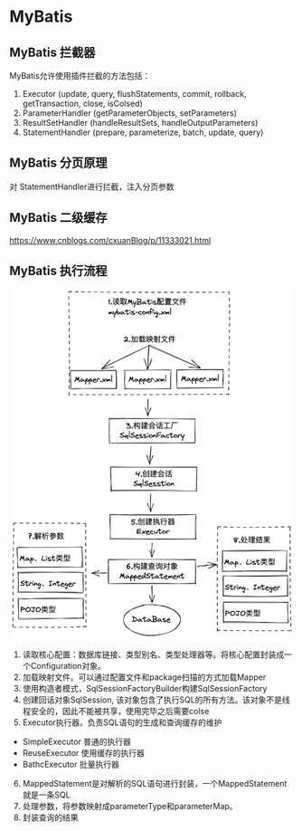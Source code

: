 # MyBatis
## MyBatis 拦截器
MyBatis允许使用插件拦截的方法包括：  
1. Executor (update, query, flushStatements, commit, rollback, getTransaction, close, isColsed)  
2. ParameterHandler (getParameterObjects, setParameters)  
3. ResultSetHandler (handleResultSets, handleOutputParameters)  
4. StatementHandler (prepare, parameterize, batch, update, query)  

## MyBatis 分页原理
对 StatementHandler进行拦截，注入分页参数

## MyBatis 二级缓存
https://www.cnblogs.com/cxuanBlog/p/11333021.html
## MyBatis 执行流程
![avatar](../image/WechatIMG25688.jpeg)
1. 读取核心配置：数据库链接、类型别名、类型处理器等。将核心配置封装成一个Configuration对象。  
2. 加载映射文件。可以通过配置文件和package扫描的方式加载Mapper  
3. 使用构造者模式，SqlSessionFactoryBuilder构建SqlSessionFactory  
4. 创建回话对象SqlSession, 该对象包含了执行SQL的所有方法。该对象不是线程安全的，因此不能被共享，使用完毕之后需要colse  
5. Executor执行器。负责SQL语句的生成和查询缓存的维护  
- SimpleExecutor 普通的执行器  
- ReuseExecutor 使用缓存的执行器  
- BathcExecutor 批量执行器  
 6. MappedStatement是对解析的SQL语句进行封装，一个MappedStatement就是一条SQL  
 7. 处理参数，将参数映射成parameterType和parameterMap。
 8. 封装查询的结果  